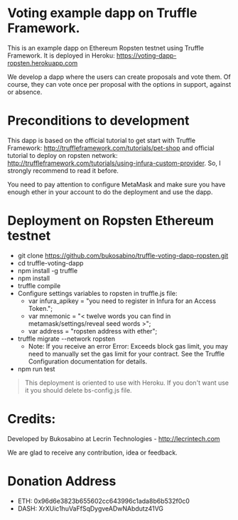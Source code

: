 # Voting example dapp on Truffle Framework.

This is an example dapp on Ethereum Ropsten testnet using Truffle Framework. It is deployed in Heroku: https://voting-dapp-ropsten.herokuapp.com

We develop a dapp where the users can create proposals and vote them. Of course, they can vote once per proposal with the options in support, against or absence.

# Preconditions to development

This dapp is based on the official tutorial to get start with Truffle Framework: http://truffleframework.com/tutorials/pet-shop and official tutorial to deploy on ropsten network: http://truffleframework.com/tutorials/using-infura-custom-provider. So, I strongly recommend to read it before.

You need to pay attention to configure MetaMask and make sure you have enough ether in your account to do the deployment and use the dapp.

# Deployment on Ropsten Ethereum testnet

* git clone https://github.com/bukosabino/truffle-voting-dapp-ropsten.git
* cd truffle-voting-dapp
* npm install -g truffle
* npm install
* truffle compile
* Configure settings variables to ropsten in truffle.js file:
  * var infura_apikey = "you need to register in Infura for an Access Token.";
  * var mnemonic = "< twelve words you can find in metamask/settings/reveal seed words >";
  * var address = "ropsten address with ether";
* truffle migrate --network ropsten
  * Note: If you receive an error Error: Exceeds block gas limit, you may need to manually set the gas limit for your contract. See the Truffle Configuration documentation for details.
* npm run test

> This deployment is oriented to use with Heroku. If you don't want use it you should delete bs-config.js file.

# Credits:

Developed by Bukosabino at Lecrin Technologies - http://lecrintech.com

We are glad to receive any contribution, idea or feedback.

# Donation Address

* ETH: 0x96d6e3823b655602cc643996c1ada8b6b532f0c0
* DASH: XrXUic1huVaFfSqDygveADwNAbdutz41VG
